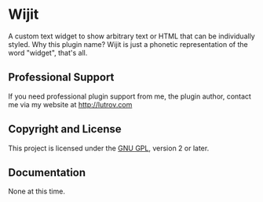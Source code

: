 # Wijit

A custom text widget to show arbitrary text or HTML that can be individually styled. Why this plugin name? Wijit is just a phonetic representation of the word "widget", that's all.

## Professional Support

If you need professional plugin support from me, the plugin author, contact me via my website at http://lutrov.com

## Copyright and License

This project is licensed under the [GNU GPL](http://www.gnu.org/licenses/old-licenses/gpl-2.0.html), version 2 or later.

## Documentation

None at this time.
